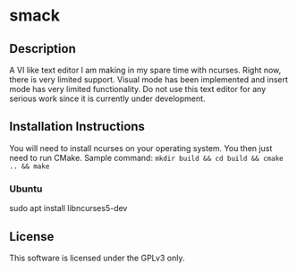 # smack
## Description
A VI like text editor I am making in my spare time with ncurses. Right now,
there is very limited support. Visual mode has been implemented and insert
mode has very limited functionality. Do not use this text editor for any
serious work since it is currently under development.
## Installation Instructions
You will need to install ncurses on your operating system. You then just
need to run CMake. Sample command: `mkdir build && cd build && cmake .. && make`
### Ubuntu
sudo apt install libncurses5-dev
## License
This software is licensed under the GPLv3 only.
